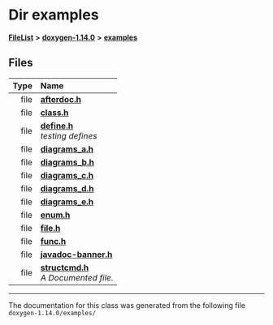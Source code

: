 

# Dir examples



[**FileList**](files.md) **>** [**doxygen-1.14.0**](dir_9d5bad020669189c90cda983471be5d0.md) **>** [**examples**](dir_8400fc686cf1eec637c6139505ac43d7.md)












## Files

| Type | Name |
| ---: | :--- |
| file | [**afterdoc.h**](afterdoc_8h.md) <br> |
| file | [**class.h**](class_8h.md) <br> |
| file | [**define.h**](define_8h.md) <br>_testing defines_  |
| file | [**diagrams\_a.h**](diagrams__a_8h.md) <br> |
| file | [**diagrams\_b.h**](diagrams__b_8h.md) <br> |
| file | [**diagrams\_c.h**](diagrams__c_8h.md) <br> |
| file | [**diagrams\_d.h**](diagrams__d_8h.md) <br> |
| file | [**diagrams\_e.h**](diagrams__e_8h.md) <br> |
| file | [**enum.h**](enum_8h.md) <br> |
| file | [**file.h**](file_8h.md) <br> |
| file | [**func.h**](func_8h.md) <br> |
| file | [**javadoc-banner.h**](javadoc-banner_8h.md) <br> |
| file | [**structcmd.h**](structcmd_8h.md) <br>_A Documented file._  |



























































------------------------------
The documentation for this class was generated from the following file `doxygen-1.14.0/examples/`

